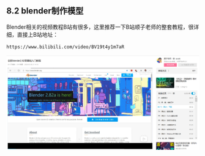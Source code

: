 ﻿
## 8.2 blender制作模型

Blender相关的视频教程B站有很多，这里推荐一下B站顺子老师的整套教程，很详细，直接上B站地址：

```bash
https://www.bilibili.com/video/BV19t4y1m7aR
```

![](../../imgs/6/6.2.blender_make_model/bilibili_blender_video.png)
